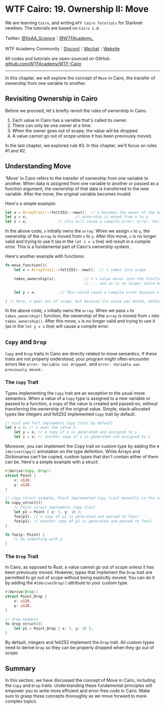# WTF Cairo: 19. Ownership II: Move

We are learning `Cairo`, and writing `WTF Cairo Tutorials` for Starknet newbies. The tutorials are based on `Cairo 1.0`.

Twitter: [@0xAA_Science](https://twitter.com/0xAA_Science)｜[@WTFAcademy_](https://twitter.com/WTFAcademy_)

WTF Academy Community：[Discord](https://discord.gg/5akcruXrsk)｜[Wechat](https://docs.google.com/forms/d/e/1FAIpQLSe4KGT8Sh6sJ7hedQRuIYirOoZK_85mizdw7vA1-YjodgJ-A/viewform?usp=sf_link)｜[Website](https://wtf.academy)

All codes and tutorials are open-sourced on GitHub: [github.com/WTFAcademy/WTF-Cairo](https://github.com/WTFAcademy/WTF-Cairo)

---

In this chapter, we will explore the concept of `Move` in Cairo, the transfer of ownership from one variable to another.

## Revisiting Ownership in Cairo

Before we proceed, let's briefly revisit the rules of ownership in Cairo:

1. Each value in Cairo has a variable that's called its owner.
2. There can only be one owner at a time.
3. When the owner goes out of scope, the value will be dropped.
4. A value cannot go out of scope unless it has been previously moved.

In the last chapter, we explored rule #3. In this chapter, we'll focus on rules #1 and #2.


## Understanding Move

'Move' in Cairo refers to the transfer of ownership from one variable to another. When data is assigned from one variable to another or passed as a function argument, the ownership of that data is transferred to the new variable. After the move, the original variable becomes invalid.

Here's a simple example:

```rust
let x = ArrayTrait::<felt252>::new();  // x becomes the owner of the data
let y = x;                      // ownership is moved from x to y
let z = x;              // this will cause a compile error: error: Variable was previously moved
```

In the above code, `x` initially owns the `array`. When we assign `x` to `y`, the ownership of the `array` is moved from `x` to `y`. After this move, `x` is no longer valid and trying to use it (as in the `let z = x` line) will result in a compile error. This is a fundamental part of Cairo's ownership system.

Here's another example with functions:

```rust
fn move_function(){
    let x = ArrayTrait::<felt252>::new();  // x comes into scope

    takes_ownership(x);             // x's value moves into the function
                                    // ... and so is no longer valid here

    let y = x;           // This would cause a compile error because x is no longer valid

} // Here, x goes out of scope, but because its value was moved, nothing happens
```

In the above code, `x` initially owns the `array`. When we pass `x` to `takes_ownership()` function, the ownership of the `array` is moved from `x` into `takes_ownership()`. After this move, `x` is no longer valid and trying to use it (as in the `let y = x` line) will cause a compile error.

## `Copy` and `Drop`

`Copy` and `Drop` traits in Cairo are directly related to move semantics. If these traits are not properly understood, your program might often encounter errors like `error: Variable not dropped.` and `error: Variable was previously moved.`.

### The `Copy` Trait

Types implementing the `Copy` trait are an exception to the usual move semantics. When a value of a `Copy` type is assigned to a new variable or passed to a function, a copy of the value is created and passed on, without transferring the ownership of the original value. Simple, stack-allocated types like integers and felt252 implemented `Copy` trait by default.

```rust
// uint and felt implements Copy trait by default
let x = 5; // x owns the value 5
    let y = x; // a copy of x is generated and assigned to y
    let z = x; // another copy of x is generated and assigned to z
```

Moreover, you can implement the Copy trait on custom type by adding the `#[derive(Copy)]` annotation on the type definition. While Arrays and Dictionaries can't be copied, custom types that don't contain either of them can be. Here's a simple example with a struct:

```rust
#[derive(Copy, Drop)]
struct Point {
    x: u128,
    y: u128,
}

// copy struct example, Point implemented Copy trait manually in the contract
fn copy_struct(){
    // Point struct implements Copy trait
    let p1 = Point { x: 5, y: 10 };
    foo(p1); // a copy of p1 is generated and passed to foo()
    foo(p1); // another copy of p1 is generated and passed to foo()
}

fn foo(p: Point) {
    // do something with p
}
```

### The `Drop` Trait

In Cairo, as opposed to Rust, a value cannot go out of scope unless it has been previously moved. However, types that implement the `Drop` trait are permitted to go out of scope without being explicitly moved. You can do it by adding the `#[derive(Drop)]` attribute to your custom type.

```rust
#[derive(Drop)]
struct Point_Drop {
    x: u128,
    y: u128,
}

// drop example
fn drop_struct(){
    let p1 = Point_Drop { x: 5, y: 10 };
}
```

By default, integers and felt252 implement the `Drop` trait. All custom types need to derive `Drop` so they can be properly dropped when they go out of scope.


## Summary

In this section, we have discussed the concept of Move in Cairo, including the `Copy` and `Drop` traits. Understanding these fundamental principles will empower you to write more efficient and error-free code in Cairo. Make sure to grasp these concepts thoroughly as we move forward to more complex topics.
